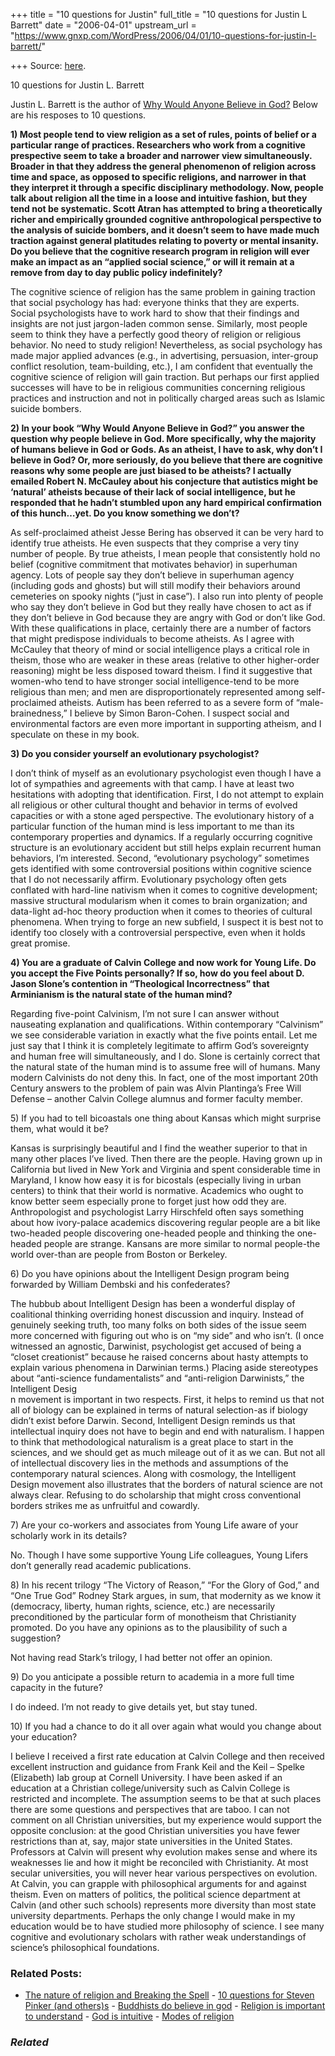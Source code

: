 +++
title = "10 questions for Justin"
full_title = "10 questions for Justin L Barrett"
date = "2006-04-01"
upstream_url = "https://www.gnxp.com/WordPress/2006/04/01/10-questions-for-justin-l-barrett/"

+++
Source: [here](https://www.gnxp.com/WordPress/2006/04/01/10-questions-for-justin-l-barrett/).

10 questions for Justin L. Barrett

Justin L. Barrett is the author of [Why Would Anyone Believe in God?](https://www.amazon.com/exec/obidos/ASIN/0759106665/geneexpressio-20) Below are his resposes to 10 questions.

**1) Most people tend to view religion as a set of rules, points of belief or a particular range of practices. Researchers who work from a cognitive prespective seem to take a broader and narrower view simultaneously. Broader in that they address the general phenomenon of religion across time and space, as opposed to specific religions, and narrower in that they interpret it through a specific disciplinary methodology. Now, people talk about religion all the time in a loose and intuitive fashion, but they tend not be systematic. Scott Atran has attempted to bring a theoretically richer and empirically grounded cognitive anthropological perspective to the analysis of suicide bombers, and it doesn’t seem to have made much traction against general platitudes relating to poverty or mental insanity. Do you believe that the cognitive research program in religion will ever make an impact as an “applied social science,” or will it remain at a remove from day to day public policy indefinitely?**

The cognitive science of religion has the same problem in gaining traction that social psychology has had: everyone thinks that they are experts. Social psychologists have to work hard to show that their findings and insights are not just jargon-laden common sense. Similarly, most people seem to think they have a perfectly good theory of religion or religious behavior. No need to study religion! Nevertheless, as social psychology has made major applied advances (e.g., in advertising, persuasion, inter-group conflict resolution, team-building, etc.), I am confident that eventually the cognitive science of religion will gain traction. But perhaps our first applied successes will have to be in religious communities concerning religious practices and instruction and not in politically charged areas such as Islamic suicide bombers.

**2) In your book “Why Would Anyone Believe in God?” you answer the question why people believe in God. More specifically, why the majority of humans believe in God or Gods. As an atheist, I have to ask, why don’t I believe in God? Or, more seriously, do you believe that there are cognitive reasons why some people are just biased to be atheists? I actually emailed Robert N. McCauley about his conjecture that autistics might be ‘natural’ atheists because of their lack of social intelligence, but he responded that he hadn’t stumbled upon any hard empirical confirmation of this hunch…yet. Do you know something we don’t?**

As self-proclaimed atheist Jesse Bering has observed it can be very hard to identify true atheists. He even suspects that they comprise a very tiny number of people. By true atheists, I mean people that consistently hold no belief (cognitive commitment that motivates behavior) in superhuman agency. Lots of people say they don’t believe in superhuman agency (including gods and ghosts) but will still modify their behaviors around cemeteries on spooky nights (“just in case”). I also run into plenty of people who say they don’t believe in God but they really have chosen to act as if they don’t believe in God because they are angry with God or don’t like God. With these qualifications in place, certainly there are a number of factors that might predispose individuals to become atheists. As I agree with McCauley that theory of mind or social intelligence plays a critical role in theism, those who are weaker in these areas (relative to other higher-order reasoning) might be less disposed toward theism. I find it suggestive that women-who tend to have stronger social intelligence-tend to be more religious than men; and men are disproportionately represented among self-proclaimed atheists. Autism has been referred to as a severe form of “male-brainedness,” I believe by Simon Baron-Cohen. I suspect social and environmental factors are even more important in supporting atheism, and I speculate on these in my book.

**3) Do you consider yourself an evolutionary psychologist?**

I don’t think of myself as an evolutionary psychologist even though I have a lot of sympathies and agreements with that camp. I have at least two hesitations with adopting that identification. First, I do not attempt to explain all religious or other cultural thought and behavior in terms of evolved capacities or with a stone aged perspective. The evolutionary history of a particular function of the human mind is less important to me than its contemporary properties and dynamics. If a regularly occurring cognitive structure is an evolutionary accident but still helps explain recurrent human behaviors, I’m interested. Second, “evolutionary psychology” sometimes gets identified with some controversial positions within cognitive science that I do not necessarily affirm. Evolutionary psychology often gets conflated with hard-line nativism when it comes to cognitive development; massive structural modularism when it comes to brain organization; and data-light ad-hoc theory production when it comes to theories of cultural phenomena. When trying to forge an new subfield, I suspect it is best not to identify too closely with a controversial perspective, even when it holds great promise.

**4) You are a graduate of Calvin College and now work for Young Life. Do you accept the Five Points personally? If so, how do you feel about D. Jason Slone’s contention in “Theological Incorrectness” that Arminianism is the natural state of the human mind?**

Regarding five-point Calvinism, I’m not sure I can answer without nauseating explanation and qualifications. Within contemporary “Calvinism” we see considerable variation in exactly what the five points entail. Let me just say that I think it is completely legitimate to affirm God’s sovereignty and human free will simultaneously, and I do. Slone is certainly correct that the natural state of the human mind is to assume free will of humans. Many modern Calvinists do not deny this. In fact, one of the most important 20th Century answers to the problem of pain was Alvin Plantinga’s Free Will Defense – another Calvin College alumnus and former faculty member.

5\) If you had to tell bicoastals one thing about Kansas which might surprise them, what would it be?

Kansas is surprisingly beautiful and I find the weather superior to that in many other places I’ve lived. Then there are the people. Having grown up in California but lived in New York and Virginia and spent considerable time in Maryland, I know how easy it is for bicostals (especially living in urban centers) to think that their world is normative. Academics who ought to know better seem especially prone to forget just how odd they are. Anthropologist and psychologist Larry Hirschfeld often says something about how ivory-palace academics discovering regular people are a bit like two-headed people discovering one-headed people and thinking the one-headed people are strange. Kansans are more similar to normal people-the world over-than are people from Boston or Berkeley.

6\) Do you have opinions about the Intelligent Design program being forwarded by William Dembski and his confederates?

The hubbub about Intelligent Design has been a wonderful display of coalitional thinking overriding honest discussion and inquiry. Instead of genuinely seeking truth, too many folks on both sides of the issue seem more concerned with figuring out who is on “my side” and who isn’t. (I once witnessed an agnostic, Darwinist, psychologist get accused of being a “closet creationist” because he raised concerns about hasty attempts to explain various phenomena in Darwinian terms.) Placing aside stereotypes about “anti-science fundamentalists” and “anti-religion Darwinists,” the Intelligent Desig  
n movement is important in two respects. First, it helps to remind us that not all of biology can be explained in terms of natural selection-as if biology didn’t exist before Darwin. Second, Intelligent Design reminds us that intellectual inquiry does not have to begin and end with naturalism. I happen to think that methodological naturalism is a great place to start in the sciences, and we should get as much mileage out of it as we can. But not all of intellectual discovery lies in the methods and assumptions of the contemporary natural sciences. Along with cosmology, the Intelligent Design movement also illustrates that the borders of natural science are not always clear. Refusing to do scholarship that might cross conventional borders strikes me as unfruitful and cowardly.

7\) Are your co-workers and associates from Young Life aware of your scholarly work in its details?

No. Though I have some supportive Young Life colleagues, Young Lifers don’t generally read academic publications.

8\) In his recent trilogy “The Victory of Reason,” “For the Glory of God,” and “One True God” Rodney Stark argues, in sum, that modernity as we know it (democracy, liberty, human rights, science, etc.) are necessarily preconditioned by the particular form of monotheism that Christianity promoted. Do you have any opinions as to the plausibility of such a suggestion?

Not having read Stark’s trilogy, I had better not offer an opinion.

9\) Do you anticipate a possible return to academia in a more full time capacity in the future?

I do indeed. I’m not ready to give details yet, but stay tuned.

10\) If you had a chance to do it all over again what would you change about your education?

I believe I received a first rate education at Calvin College and then received excellent instruction and guidance from Frank Keil and the Keil – Spelke (Elizabeth) lab group at Cornell University. I have been asked if an education at a Christian college/university such as Calvin College is restricted and incomplete. The assumption seems to be that at such places there are some questions and perspectives that are taboo. I can not comment on all Christian universities, but my experience would support the opposite conclusion: at the good Christian universities you have fewer restrictions than at, say, major state universities in the United States. Professors at Calvin will present why evolution makes sense and where its weaknesses lie and how it might be reconciled with Christianity. At most secular universities, you will never hear various perspectives on evolution. At Calvin, you can grapple with philosophical arguments for and against theism. Even on matters of politics, the political science department at Calvin (and other such schools) represents more diversity than most state university departments. Perhaps the only change I would make in my education would be to have studied more philosophy of science. I see many cognitive and evolutionary scholars with rather weak understandings of science’s philosophical foundations.

### Related Posts:

- [The nature of religion and Breaking the
  Spell](https://www.gnxp.com/WordPress/2006/02/22/the-nature-of-religion-and-breaking-the-spell/) - [10 questions for Steven Pinker (and
  others)s](https://www.gnxp.com/WordPress/2006/07/02/10-questions-for-steven-pinker-and-otherss/) - [Buddhists do believe in
  god](https://www.gnxp.com/WordPress/2008/06/23/buddhists-do-believe-in-god/) - [Religion is important to
  understand](https://www.gnxp.com/WordPress/2014/03/19/religion-is-important-to-understand/) - [God is
  intuitive](https://www.gnxp.com/WordPress/2011/09/20/god-is-intuitive/) - [Modes of
  religion](https://www.gnxp.com/WordPress/2006/02/23/modes-of-religion/)

### *Related*

[](https://www.addtoany.com/add_to/facebook?linkurl=https%3A%2F%2Fwww.gnxp.com%2FWordPress%2F2006%2F04%2F01%2F10-questions-for-justin-l-barrett%2F&linkname=10%20questions%20for%20Justin%20L.%20Barrett "Facebook")[](https://www.addtoany.com/add_to/twitter?linkurl=https%3A%2F%2Fwww.gnxp.com%2FWordPress%2F2006%2F04%2F01%2F10-questions-for-justin-l-barrett%2F&linkname=10%20questions%20for%20Justin%20L.%20Barrett "Twitter")[](https://www.addtoany.com/add_to/email?linkurl=https%3A%2F%2Fwww.gnxp.com%2FWordPress%2F2006%2F04%2F01%2F10-questions-for-justin-l-barrett%2F&linkname=10%20questions%20for%20Justin%20L.%20Barrett "Email")[](https://www.addtoany.com/share)

